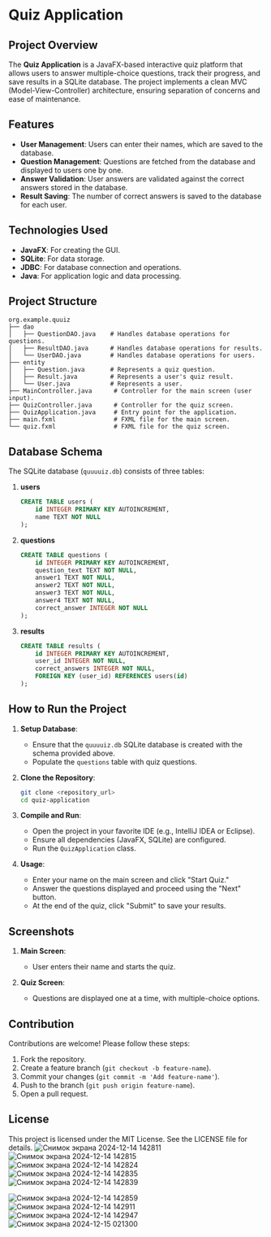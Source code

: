 # Quiz Application

## Project Overview
The **Quiz Application** is a JavaFX-based interactive quiz platform that allows users to answer multiple-choice questions, track their progress, and save results in a SQLite database. The project implements a clean MVC (Model-View-Controller) architecture, ensuring separation of concerns and ease of maintenance.

## Features
- **User Management**: Users can enter their names, which are saved to the database.
- **Question Management**: Questions are fetched from the database and displayed to users one by one.
- **Answer Validation**: User answers are validated against the correct answers stored in the database.
- **Result Saving**: The number of correct answers is saved to the database for each user.

## Technologies Used
- **JavaFX**: For creating the GUI.
- **SQLite**: For data storage.
- **JDBC**: For database connection and operations.
- **Java**: For application logic and data processing.

## Project Structure
```
org.example.quuiz
├── dao
│   ├── QuestionDAO.java    # Handles database operations for questions.
│   ├── ResultDAO.java      # Handles database operations for results.
│   └── UserDAO.java        # Handles database operations for users.
├── entity
│   ├── Question.java       # Represents a quiz question.
│   ├── Result.java         # Represents a user's quiz result.
│   └── User.java           # Represents a user.
├── MainController.java      # Controller for the main screen (user input).
├── QuizController.java      # Controller for the quiz screen.
├── QuizApplication.java     # Entry point for the application.
├── main.fxml                # FXML file for the main screen.
└── quiz.fxml                # FXML file for the quiz screen.
```

## Database Schema
The SQLite database (`quuuuiz.db`) consists of three tables:

1. **users**
   ```sql
   CREATE TABLE users (
       id INTEGER PRIMARY KEY AUTOINCREMENT,
       name TEXT NOT NULL
   );
   ```

2. **questions**
   ```sql
   CREATE TABLE questions (
       id INTEGER PRIMARY KEY AUTOINCREMENT,
       question_text TEXT NOT NULL,
       answer1 TEXT NOT NULL,
       answer2 TEXT NOT NULL,
       answer3 TEXT NOT NULL,
       answer4 TEXT NOT NULL,
       correct_answer INTEGER NOT NULL
   );
   ```

3. **results**
   ```sql
   CREATE TABLE results (
       id INTEGER PRIMARY KEY AUTOINCREMENT,
       user_id INTEGER NOT NULL,
       correct_answers INTEGER NOT NULL,
       FOREIGN KEY (user_id) REFERENCES users(id)
   );
   ```

## How to Run the Project

1. **Setup Database**:
   - Ensure that the `quuuuiz.db` SQLite database is created with the schema provided above.
   - Populate the `questions` table with quiz questions.

2. **Clone the Repository**:
   ```bash
   git clone <repository_url>
   cd quiz-application
   ```

3. **Compile and Run**:
   - Open the project in your favorite IDE (e.g., IntelliJ IDEA or Eclipse).
   - Ensure all dependencies (JavaFX, SQLite) are configured.
   - Run the `QuizApplication` class.

4. **Usage**:
   - Enter your name on the main screen and click "Start Quiz."
   - Answer the questions displayed and proceed using the "Next" button.
   - At the end of the quiz, click "Submit" to save your results.

## Screenshots
1. **Main Screen**:
   - User enters their name and starts the quiz.

2. **Quiz Screen**:
   - Questions are displayed one at a time, with multiple-choice options.

## Contribution
Contributions are welcome! Please follow these steps:
1. Fork the repository.
2. Create a feature branch (`git checkout -b feature-name`).
3. Commit your changes (`git commit -m 'Add feature-name'`).
4. Push to the branch (`git push origin feature-name`).
5. Open a pull request.

## License
This project is licensed under the MIT License. See the LICENSE file for details.
![Снимок экрана 2024-12-14 142811](https://github.com/user-attachments/assets/1c276181-82e5-4f9d-ac62-fd56ae9fdd45)
![Снимок экрана 2024-12-14 142815](https://github.com/user-attachments/assets/2f0915dc-ced3-484c-b93a-a2952c1c6bf2)
![Снимок экрана 2024-12-14 142824](https://github.com/user-attachments/assets/018c3d13-49ab-4bab-baf8-f2525d3ae879)
![Снимок экрана 2024-12-14 142835](https://github.com/user-attachments/assets/3f2edffd-bd0c-4ef6-ad25-fc4ca2f72700)
![Снимок экрана 2024-12-14 142839](https://github.com/user-attachments/assets/ade901ec-964e-43f5-bdef-70ed58f134c4)


![Снимок экрана 2024-12-14 142859](https://github.com/user-attachments/assets/023ce7b9-57d6-45e1-8775-f3e7a13404cd)
![Снимок экрана 2024-12-14 142911](https://github.com/user-attachments/assets/a9cf5c67-8f2a-4473-b5ce-835a34fb6160)
![Снимок экрана 2024-12-14 142947](https://github.com/user-attachments/assets/9a152716-3ece-46c4-8a80-584c3f43b312)
![Снимок экрана 2024-12-15 021300](https://github.com/user-attachments/assets/90de3feb-1ef6-497f-8dd7-226e674c5f30)


